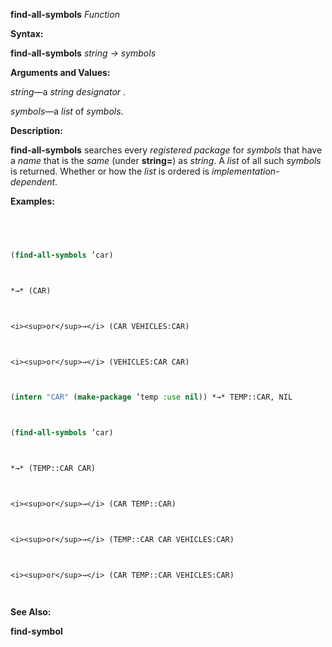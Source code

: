 **find-all-symbols** *Function* 



**Syntax:** 



**find-all-symbols** *string → symbols* 



**Arguments and Values:** 



*string*—a *string designator* . 



*symbols*—a *list* of *symbols*. 



**Description:** 



**find-all-symbols** searches every *registered package* for *symbols* that have a *name* that is the *same* (under **string=**) as *string*. A *list* of all such *symbols* is returned. Whether or how the *list* is ordered is *implementation-dependent*. 



**Examples:**
```lisp
 



(find-all-symbols ’car) 



*→* (CAR) 



<i><sup>or</sup>→</i> (CAR VEHICLES:CAR) 



<i><sup>or</sup>→</i> (VEHICLES:CAR CAR) 



(intern "CAR" (make-package ’temp :use nil)) *→* TEMP::CAR, NIL 



(find-all-symbols ’car) 



*→* (TEMP::CAR CAR) 



<i><sup>or</sup>→</i> (CAR TEMP::CAR) 



<i><sup>or</sup>→</i> (TEMP::CAR CAR VEHICLES:CAR) 



<i><sup>or</sup>→</i> (CAR TEMP::CAR VEHICLES:CAR) 




```
**See Also:** 



**find-symbol** 



